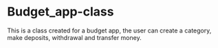 # Budget_app-class
This is a class created for a budget app, the user can create a category, make deposits, withdrawal and transfer money.
